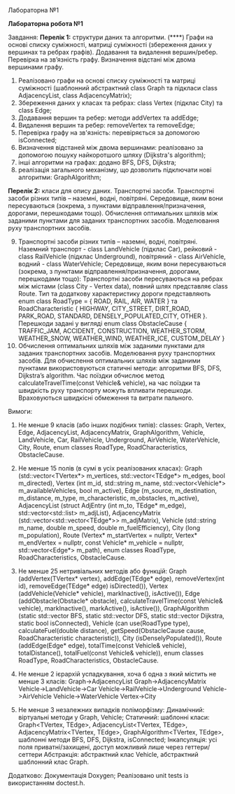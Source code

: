 Лабораторна №1

**Лабораторна робота №1**

Завдання:
**Перелік 1:** структури даних та алгоритми.
(****) Графи на основі списку суміжності, матриці суміжності (збереження даних у вершинах та ребрах графів).
Додавання та видалення вершин/ребер. Перевірка на зв’язність графу. Визначення відстані між двома вершинами графу. 

1. Реалізовано графи на основі списку суміжності та матриці суміжності
(шаблонний абстрактний class Graph та підкласи class AdjacencyList, class AdjacencyMatrix);
2. Збереження даних у класах та ребрах: class Vertex (підклас City) та class Edge;
3. Додавання вершин та ребер: методи addVertex та addEdge;
4. Видалення вершин та ребер: removeVertex та removeEdge;
5. Перевірка графу на зв'язність: перевіряється за допомогою isConnected;
6. Визначення відстаней між двома вершинами: реалізовано за допомогою пошуку
найкоротшого шляху (Dijkstra's algorithm);
7. інші алгоритми на графах: додано BFS, DFS, Dijkstra;
8. реалізація загального механізму, що дозволить підключати нові алгоритми: GraphAlgorithm;

**Перелік 2:** класи для опису даних.
Транспортні засоби. Транспортні засоби різних типів – наземні, водні, повітряні.
Середовище, яким вони пересуваються (зокрема, з пунктами відправлення/призначення, дорогами, перешкодами тощо).
Обчислення оптимальних шляхів між заданими пунктами для заданих транспортних засобів. Моделювання руху транспортних засобів.

9. Транспортні засоби різних типів – наземні, водні, повітряні.
Наземний транспорт - class LandVehicle (підклас Car), рейковий - class RailVehicle (підклас Underground), повітряний - class AirVehicle, водний - class WaterVehicle;
Середовище, яким вони пересуваються (зокрема, з пунктами відправлення/призначення, дорогами, перешкодами тощо):
Транспортні засоби пересуваються на ребрах між містами (class City - Vertex data), повний шлях представляє class Route.
Тип та додаткову характеристику дороги представляють enum class RoadType = { ROAD, RAIL, AIR, WATER } та RoadCharacteristic { HIGHWAY, CITY_STREET, DIRT_ROAD, PARK_ROAD, STANDARD, DENSELY_POPULATED_CITY, OTHER }.
Перешкоди задані у вигляді enum class ObstacleCause { TRAFFIC_JAM, ACCIDENT, CONSTRUCTION, WEATHER_STORM, WEATHER_SNOW, WEATHER_WIND, WEATHER_ICE, CUSTOM_DELAY }
10.  Обчислення оптимальних шляхів між заданими пунктами для заданих транспортних засобів. Моделювання руху транспортних засобів.
Для обчислення оптимальних шляхів між заданими пунктами використовуються статичні методи: алгоритми BFS, DFS, Dijkstra’s algorithm.
Час поїздки обчислює метод calculateTravelTime(const Vehicle& vehicle), на час поїздки та швидкість руху транспорту можуть впливати перешкоди. Враховуються швидкісні обмеження та витрати пального.

Вимоги:
1. Не менше 9 класів (або інших подібних типів):
classes: Graph, Vertex, Edge, AdjacencyList, AdjacencyMatrix, GraphAlgorithm, Vehicle, LandVehicle, Car, RailVehicle, Underground, AirVehicle, WaterVehicle, City, Route, enum classes RoadType, RoadCharacteristics, ObstacleCause.

2. Не менше 15 полів (в сумі в усіх реалізованих класах):
Graph (std::vector<TVertex*> m_vertices, std::vector<TEdge*> m_edges, bool m_directed),
Vertex (int m_id, std::string m_name, std::vector<Vehicle*> m_availableVehicles, bool m_active),
Edge (m_source, m_destination, m_distance, m_type, m_characteristic, m_obstacles, m_active),
AdjacencyList (struct AdjEntry (int m_to, TEdge* m_edge), std::vector<std::list<AdjEntry>> m_adjList),
AdjacencyMatrix (std::vector<std::vector<TEdge*>> m_adjMatrix),
Vehicle (std::string m_name, double m_speed, double m_fuelEfficiency),
City (long m_population),
Route (Vertex* m_startVertex = nullptr, Vertex* m_endVertex = nullptr, const Vehicle* m_vehicle = nullptr, std::vector<Edge*> m_path),
enum classes RoadType, RoadCharacteristics, ObstacleCause.

4. Не менше 25 нетривіальних методів або функцій:
Graph (addVertex(TVertex* vertex), addEdge(TEdge* edge), removeVertex(int id), removeEdge(TEdge* edge) isDirected()),
Vertex (addVehicle(Vehicle* vehicle), markInactive(), isActive()),
Edge (addObstacle(Obstacle* obstacle), calculateTravelTime(const Vehicle& vehicle), markInactive(), markActive(), isActive()),
GraphAlgorithm (static std::vector<int> BFS, static std::vector<int> DFS, static std::vector<double> Dijkstra, static bool isConnected),
Vehicle (can use(RoadType type), calculateFuel(double distance), getSpeed(ObstacleCause cause, RoadCharacteristic characteristic)),
City (isDenselyPopulated()),
Route (addEdge(Edge* edge), totalTime(const Vehicle& vehicle), totalDistance(), totalFuel(const Vehicle& vehicle)),
enum classes RoadType, RoadCharacteristics, ObstacleCause.

6. Не менше 2 ієрархій успадкування, хоча б одна з який містить не менше 3 класів:
Graph->AdjacencyList
Graph->AdjacencyMatrix
Vehicle->LandVehicle->Car
Vehicle->RailVehicle->Underground
Vehicle->AirVehicle
Vehicle->WaterVehicle
Vertex->City

8. Не менше 3 незалежних випадків поліморфізму:
Динамічний: віртуальні методи у Graph, Vehicle;
Статичний: шаблонні класи: Graph<TVertex, TEdge>, AdjacencyList<TVertex, TEdge>, AdjacencyMatrix<TVertex, TEdge>, GraphAlgorithm<TVertex, TEdge>,
шаблонні методи BFS, DFS, Dijkstra, isConnected;
Інкапсуляція: усі поля приватні/захищені, доступ можливий лише через геттери/сеттери
Абстракція: абстрактний клас Vehicle, абстрактний шаблонний клас Graph.

Додатково:
Документація Doxygen;
Реалізовано unit tests із використанням doctest.h.
